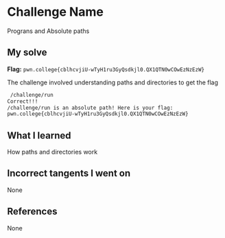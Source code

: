 # Challenge Name
Prograns and Absolute paths

## My solve
**Flag:** `pwn.college{cblhcvjiU-wTyH1ru3GyQsdkjl0.QX1QTN0wCOwEzNzEzW}`

The challenge involved understanding paths and directories to get the flag
```bash
 /challenge/run
Correct!!!
/challenge/run is an absolute path! Here is your flag:
pwn.college{cblhcvjiU-wTyH1ru3GyQsdkjl0.QX1QTN0wCOwEzNzEzW}
```

## What I learned
How paths and directories work

## Incorrect tangents I went on
None

## References 
None

